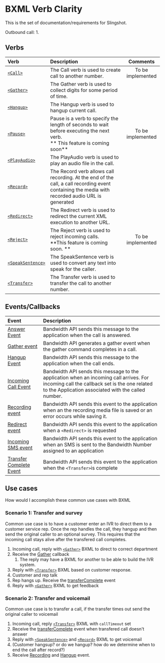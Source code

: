 # BXML Verb Clarity
This is the set of documentation/requirements for Slingshot. 

Outbound call:
1. 
## Verbs

| Verb                                  | Description                                                                                                                                     | Comments |
|:--------------------------------------|:------------------------------------------------------------------------------------------------------------------------------------------------|:--------:|
| [`<Call>`](call.md)                   | The Call verb is used to create call to another number.                                                                                         | To be implemented|
| [`<Gather>`](gather.md)               | The Gather verb is used to collect digits for some period of time.                                                                              ||
| [`<Hangup>`](hangup.md)               | The Hangup verb is used to hangup current call.                                                                                                 || 
| [`<Pause>`](pause.md)                 | Pause is a verb to specify the length of seconds to wait before executing the next verb. <br> ** This feature is coming soon**                  | To be implemented|
| [`<PlayAudio>`](playAudio.md)         | The PlayAudio verb is used to play an audio file in the call.                                                                                   ||
| [`<Record>`](record.md)               | The Record verb allows call recording. At the end of the call, a call recording event containing the media with recorded audio URL is generated ||
| [`<Redirect>`](redirect.md)           | The Redirect verb is used to redirect the current XML execution to another URL.                                                                 ||
| [`<Reject>`](reject.md)               | The Reject verb is used to reject incoming calls.<br>  **This feature is coming soon. **                                                        |To be implemented|
| [`<SpeakSentence>`](speakSentence.md) | The SpeakSentence verb is used to convert any text into speak for the caller.                                                                   ||
| [`<Transfer>`](transfer.md)           | The Transfer verb is used to transfer the call to another number.                                                                               ||


## Events/Callbacks

| Event                                         | Description                                                                                                                                                                                    |
|:----------------------------------------------|:-----------------------------------------------------------------------------------------------------------------------------------------------------------------------------------------------|
| [Answer Event](events/answer.md)              | Bandwidth API sends this message to the application when the call is answered.                                                                                                                 |
| [Gather event](events/gather.md)              | Bandwidth API generates a gather event when the gather command completes in a call.                                                                                                            |
| [Hangup Event](events/hangup.md)              | Bandwidth API sends this message to the application when the call ends.                                                                                                                        |
| [Incoming Call Event](events/incomingCall.md) | Bandwidth API sends this message to the application when an incoming call arrives. For incoming call the callback set is the one related to the Application associated with the called number. |
| [Recording event](events/recording.md)        | Bandwidth API sends this event to the application when an the recording media file is saved or an error occurs while saving it.                                                                |
| [Redirect event](events/redirect.md)          | Bandwidth API sends this event to the application when a `<Redirect>` is requested                                                                                                             |
| [Incoming SMS event](events/incomingSMS.md)   | Bandwidth API sends this event to the application when an SMS is sent to the Bandwidth Number assigned to an application                                                                       |
| [Transfer Complete Event](events/transfer.md) | Bandwidth API sends this event to the application when the `<Transfer>`is complete                                                                                                             |


## Use cases

How would I accomplish these common use cases with BXML

### Scenario 1: Transfer and survey
Common use case is to have a customer enter an IVR to direct them to a customer service rep.  Once the rep handles the call, they hangup and then send the original caller to an optional survey.
This requires that the incoming call stays alive after the transfered call completes.

1. Incoming call, reply with [`<Gather>`](gather.md) BXML to direct to correct department
2. Receive the [Gather](events/gather.md) callback
    1. The reply may have a BXML for another <Gather> to be able to build the IVR system. 
3. Reply with [`<Transfer>`](transfer.md) BXML based on customer response.
4. Customer and rep talk
5. Rep hangs up. Receive the [transferComplete](events/transfer.md) event
6. Reply with [`<Gather>`](gather.md) BXML to get feedback

### Scenario 2: Transfer and voicemail
Common use case is to transfer a call, if the transfer times out send the original caller to voicemail

1. Incoming call, reply [`<Transfer>`](transfer.md) BXML with `callTimeout` set
2. Receive the [transferComplete](events/transfer.md) event when transfered call doesn't answer
3. Reply with [`<SpeakSentence>`](speakSentence.md) and [`<Record>`](record.md) BXML to get voicemail
4. (Customer hangsup? or do we hangup? how do we determine when to end the call after record?)
5. Receive [Recording](events/recording.md) and [Hangup](events/hangup.md) event.
